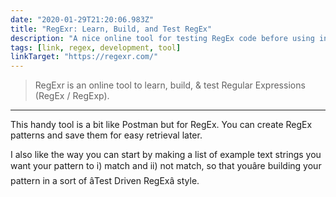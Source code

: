 ```yaml
---
date: "2020-01-29T21:20:06.983Z"
title: "RegExr: Learn, Build, and Test RegEx"
description: "A nice online tool for testing RegEx code before using in production."
tags: [link, regex, development, tool]
linkTarget: "https://regexr.com/"
---
```

> RegExr is an online tool to learn, build, & test Regular Expressions (RegEx / RegExp).
---

This handy tool is a bit like Postman but for RegEx. You can create RegEx patterns and save them for easy retrieval later. 

I also like the way you can start by making a list of example text strings you want your pattern to i) match and ii) not match, so that youâre building your pattern in a sort of âTest Driven RegExâ style.   